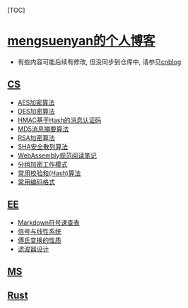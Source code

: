 ﻿<span id='toc'></span>
[TOC]

# [mengsuenyan的个人博客](#toc)


- 有些内容可能后续有修改, 但没同步到仓库中, 请参见[cnblog](https://www.cnblogs.com/mengsuenyan/)
## [CS](#toc)


- [AES加密算法](docs/CS/AES加密算法.html)
- [DES加密算法](docs/CS/DES加密算法.html)
- [HMAC基于Hash的消息认证码](docs/CS/HMAC基于Hash的消息认证码.html)
- [MD5消息摘要算法](docs/CS/MD5消息摘要算法.html)
- [RSA加密算法](docs/CS/RSA加密算法.html)
- [SHA安全散列算法](docs/CS/SHA安全散列算法.html)
- [WebAssembly规范阅读笔记](docs/CS/WebAssembly规范阅读笔记.html)
- [分组加密工作模式](docs/CS/分组加密工作模式.html)
- [常用校验和(Hash)算法](docs/CS/常用校验和(Hash)算法.html)
- [常用编码格式](docs/CS/常用编码格式.html)
## [EE](#toc)


- [Markdown符号速查表](docs/EE/Markdown符号速查表.html)
- [信号与线性系统](docs/EE/信号与线性系统.html)
- [傅氏变换的性质](docs/EE/傅氏变换的性质.html)
- [滤波器设计](docs/EE/滤波器设计.html)
## [MS](#toc)


## [Rust](#toc)


